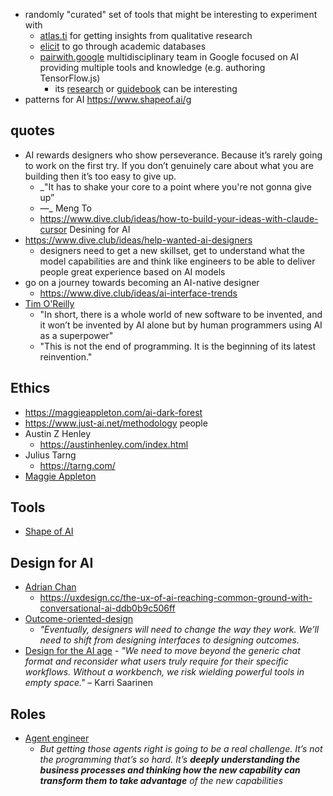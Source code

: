 - randomly "curated" set of tools that might be interesting to experiment with
	- [atlas.ti](https://atlasti.com/) for getting insights from qualitative research
	- [elicit](https://elicit.org/) to go through academic databases
	- [pairwith.google](https://pair.withgoogle.com/) multidisciplinary team in Google focused on AI providing multiple tools and knowledge (e.g. authoring TensorFlow.js)
		- its [research](https://pair.withgoogle.com/research/) or [guidebook](https://pair.withgoogle.com/guidebook/) can be interesting
- patterns for AI https://www.shapeof.ai/g
## quotes
- AI rewards designers who show perseverance. Because it’s rarely going to work on the first try. If you don’t genuinely care about what you are building then it’s too easy to give up.
	- _"It has to shake your core to a point where you're not gonna give up”  
	- —_ Meng To
	- https://www.dive.club/ideas/how-to-build-your-ideas-with-claude-cursor
Desining for AI
- https://www.dive.club/ideas/help-wanted-ai-designers
	- designers need to get a new skillset, get to understand what the model capabilities are and think like engineers to be able to deliver people great experience based on AI models
- go on a journey towards becoming an AI-native designer
	- https://www.dive.club/ideas/ai-interface-trends
- [Tim O'Reilly](https://www.oreilly.com/radar/the-end-of-programming-as-we-know-it/)
	- "In short, there is a whole world of new software to be invented, and it won’t be invented by AI alone but by human programmers using AI as a superpower"
	- "This is not the end of programming. It is the beginning of its latest reinvention."
## Ethics
- https://maggieappleton.com/ai-dark-forest
- https://www.just-ai.net/methodology
people
- Austin Z Henley
	- https://austinhenley.com/index.html
- Julius Tarng
	- https://tarng.com/
- [​Maggie Appleton](https://x.com/Mappletons)
## Tools
- [Shape of AI](https://www.shapeof.ai/)
## Design for AI
- [Adrian Chan](https://medium.com/@gravity7)
	- https://uxdesign.cc/the-ux-of-ai-reaching-common-ground-with-conversational-ai-ddb0b9c506ff
- [Outcome-oriented-design](https://www.nngroup.com/articles/generative-ui/)
	- _"Eventually, designers will need to change the way they work. We’ll need to shift from designing interfaces to designing outcomes._
- [Design for the AI age](https://linear.app/blog/design-for-the-ai-age)
		- *"We need to move beyond the generic chat format and reconsider what users truly require for their specific workflows. Without a workbench, we risk wielding powerful tools in empty space."* – Karri Saarinen

## Roles
- [Agent engineer](https://sierra.ai/blog/meet-the-ai-agent-engineer)
	- *But getting those agents right is going to be a real challenge. It’s not the programming that’s so hard. It’s **deeply understanding the business processes and thinking how the new capability can transform them to take advantage** of the new capabilities*